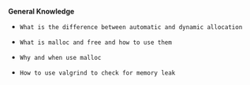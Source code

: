 **General Knowledge**
   -	 What is the difference between automatic and dynamic allocation
   -	 What is malloc and free and how to use them
   -	 Why and when use malloc
   -	 How to use valgrind to check for memory leak

